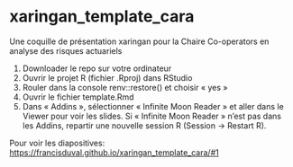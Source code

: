 # xaringan_template_cara
Une coquille de présentation xaringan pour la Chaire Co-operators en analyse des risques actuariels

1) Downloader le repo sur votre ordinateur
2) Ouvrir le projet R (fichier .Rproj) dans RStudio
3) Rouler dans la console renv::restore() et choisir « yes »
4) Ouvrir le fichier template.Rmd
5) Dans « Addins », sélectionner « Infinite Moon Reader » et aller dans le Viewer pour voir les slides. Si « Infinite Moon Reader » n’est pas dans les Addins, repartir une nouvelle session R (Session -> Restart R).

Pour voir les diapositives: https://francisduval.github.io/xaringan_template_cara/#1
